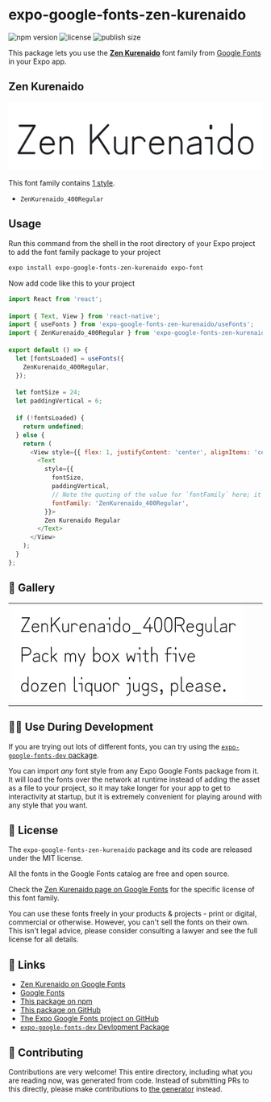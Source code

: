 # expo-google-fonts-zen-kurenaido

![npm version](https://flat.badgen.net/npm/v/expo-google-fonts-zen-kurenaido)
![license](https://flat.badgen.net/github/license/expo/google-fonts)
![publish size](https://flat.badgen.net/packagephobia/install/expo-google-fonts-zen-kurenaido)

This package lets you use the [**Zen Kurenaido**](https://fonts.google.com/specimen/Zen+Kurenaido) font family from [Google Fonts](https://fonts.google.com/) in your Expo app.

## Zen Kurenaido

![Zen Kurenaido](./font-family.png)

This font family contains [1 style](#-gallery).

- `ZenKurenaido_400Regular`

## Usage

Run this command from the shell in the root directory of your Expo project to add the font family package to your project
```sh
expo install expo-google-fonts-zen-kurenaido expo-font
```

Now add code like this to your project
```js
import React from 'react';

import { Text, View } from 'react-native';
import { useFonts } from 'expo-google-fonts-zen-kurenaido/useFonts';
import { ZenKurenaido_400Regular } from 'expo-google-fonts-zen-kurenaido/400Regular';

export default () => {
  let [fontsLoaded] = useFonts({
    ZenKurenaido_400Regular,
  });

  let fontSize = 24;
  let paddingVertical = 6;

  if (!fontsLoaded) {
    return undefined;
  } else {
    return (
      <View style={{ flex: 1, justifyContent: 'center', alignItems: 'center' }}>
        <Text
          style={{
            fontSize,
            paddingVertical,
            // Note the quoting of the value for `fontFamily` here; it expects a string!
            fontFamily: 'ZenKurenaido_400Regular',
          }}>
          Zen Kurenaido Regular
        </Text>
      </View>
    );
  }
};

```

## 🔡 Gallery


||||
|-|-|-|
|![ZenKurenaido_400Regular](.//400Regular/ZenKurenaido_400Regular.ttf.png)||||


## 👩‍💻 Use During Development

If you are trying out lots of different fonts, you can try using the [`expo-google-fonts-dev` package](https://github.com/freeboub/google-fonts/tree/master/font-packages/dev#readme).

You can import *any* font style from any Expo Google Fonts package from it. It will load the fonts
over the network at runtime instead of adding the asset as a file to your project, so it may take longer
for your app to get to interactivity at startup, but it is extremely convenient
for playing around with any style that you want.

## 📖 License

The `expo-google-fonts-zen-kurenaido` package and its code are released under the MIT license.

All the fonts in the Google Fonts catalog are free and open source.

Check the [Zen Kurenaido page on Google Fonts](https://fonts.google.com/specimen/Zen+Kurenaido) for the specific license of this font family.

You can use these fonts freely in your products & projects - print or digital, commercial or otherwise. However, you can't sell the fonts on their own. This isn't legal advice, please consider consulting a lawyer and see the full license for all details.

## 🔗 Links

- [Zen Kurenaido on Google Fonts](https://fonts.google.com/specimen/Zen+Kurenaido)
- [Google Fonts](https://fonts.google.com/)
- [This package on npm](https://www.npmjs.com/package/expo-google-fonts-zen-kurenaido)
- [This package on GitHub](https://github.com/freeboub/google-fonts/tree/master/font-packages/zen-kurenaido)
- [The Expo Google Fonts project on GitHub](https://github.com/freeboub/google-fonts)
- [`expo-google-fonts-dev` Devlopment Package](https://github.com/freeboub/google-fonts/tree/master/font-packages/dev)

## 🤝 Contributing

Contributions are very welcome! This entire directory, including what you are reading now, was generated from code. Instead of submitting PRs to this directly, please make contributions to [the generator](https://github.com/freeboub/google-fonts/tree/master/packages/generator) instead.

